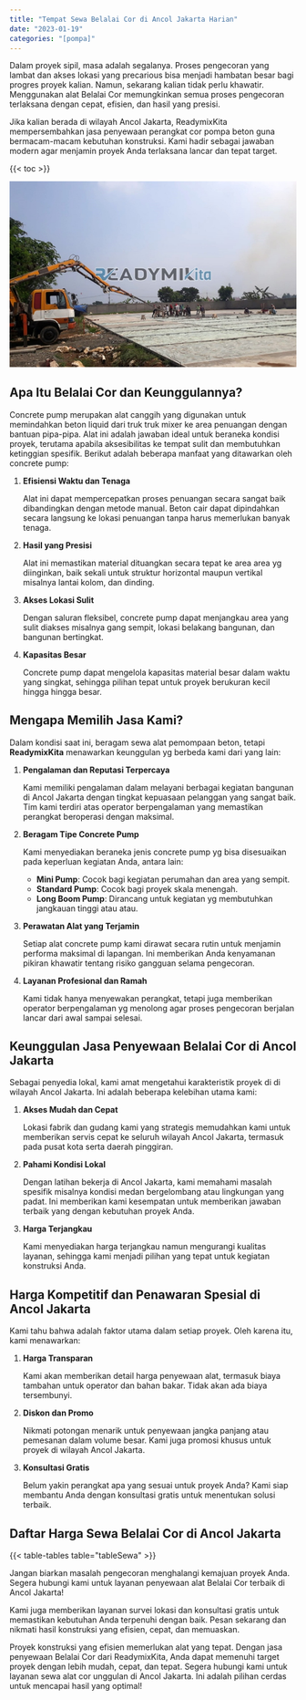 ```yaml
---
title: "Tempat Sewa Belalai Cor di Ancol Jakarta Harian"
date: "2023-01-19"
categories: "[pompa]"
---
```


Dalam proyek sipil, masa adalah segalanya. Proses pengecoran yang lambat dan akses lokasi yang precarious bisa menjadi hambatan besar bagi progres proyek kalian. Namun, sekarang kalian tidak perlu khawatir. Menggunakan alat Belalai Cor memungkinkan semua proses pengecoran terlaksana dengan cepat, efisien, dan hasil yang presisi.

Jika kalian berada di wilayah Ancol Jakarta, ReadymixKita mempersembahkan jasa penyewaan perangkat cor pompa beton guna bermacam-macam kebutuhan konstruksi. Kami hadir sebagai jawaban modern agar menjamin proyek Anda terlaksana lancar dan tepat target.

{{< toc >}}

![Tempat Sewa Belalai Cor di Ancol Jakarta Harian](/images/pompa/sewa-pompa-09.jpg)

## Apa Itu Belalai Cor dan Keunggulannya?

Concrete pump merupakan alat canggih yang digunakan untuk memindahkan beton liquid dari truk truk mixer ke area penuangan dengan bantuan pipa-pipa. Alat ini adalah jawaban ideal untuk beraneka kondisi proyek, terutama apabila aksesibilitas ke tempat sulit dan membutuhkan ketinggian spesifik. Berikut adalah beberapa manfaat yang ditawarkan oleh concrete pump:

1. **Efisiensi Waktu dan Tenaga**

   Alat ini dapat mempercepatkan proses penuangan secara sangat baik dibandingkan dengan metode manual. Beton cair dapat dipindahkan secara langsung ke lokasi penuangan tanpa harus memerlukan banyak tenaga.

2. **Hasil yang Presisi**

   Alat ini memastikan material dituangkan secara tepat ke area area yg diinginkan, baik sekali untuk struktur horizontal maupun vertikal misalnya lantai kolom, dan dinding.

3. **Akses Lokasi Sulit**

   Dengan saluran fleksibel, concrete pump dapat menjangkau area yang sulit diakses misalnya gang sempit, lokasi belakang bangunan, dan bangunan bertingkat.

4. **Kapasitas Besar**

   Concrete pump dapat mengelola kapasitas material besar dalam waktu yang singkat, sehingga pilihan tepat untuk proyek berukuran kecil hingga hingga besar.

## Mengapa Memilih Jasa Kami?

Dalam kondisi saat ini, beragam sewa alat pemompaan beton, tetapi **ReadymixKita** menawarkan keunggulan yg berbeda kami dari yang lain:

1. **Pengalaman dan Reputasi Terpercaya**

   Kami memiliki pengalaman dalam melayani berbagai kegiatan bangunan di Ancol Jakarta dengan tingkat kepuasaan pelanggan yang sangat baik. Tim kami terdiri atas operator berpengalaman yang memastikan perangkat beroperasi dengan maksimal.

2. **Beragam Tipe Concrete Pump**

   Kami menyediakan beraneka jenis concrete pump yg bisa disesuaikan pada keperluan kegiatan Anda, antara lain:
   - **Mini Pump**: Cocok bagi kegiatan perumahan dan area yang sempit.
   - **Standard Pump**: Cocok bagi proyek skala menengah.
   - **Long Boom Pump**: Dirancang untuk kegiatan yg membutuhkan jangkauan tinggi atau atau.

3. **Perawatan Alat yang Terjamin**

   Setiap alat concrete pump kami dirawat secara rutin untuk menjamin performa maksimal di lapangan. Ini memberikan Anda kenyamanan pikiran khawatir tentang risiko gangguan selama pengecoran.

4. **Layanan Profesional dan Ramah**

   Kami tidak hanya menyewakan perangkat, tetapi juga memberikan operator berpengalaman yg menolong agar proses pengecoran berjalan lancar dari awal sampai selesai.

## Keunggulan Jasa Penyewaan Belalai Cor di Ancol Jakarta

Sebagai penyedia lokal, kami amat mengetahui karakteristik proyek di di wilayah Ancol Jakarta. Ini adalah beberapa kelebihan utama kami:

1. **Akses Mudah dan Cepat**

   Lokasi fabrik dan gudang kami yang strategis memudahkan kami untuk memberikan servis cepat ke seluruh wilayah Ancol Jakarta, termasuk pada pusat kota serta daerah pinggiran.

2. **Pahami Kondisi Lokal**

   Dengan latihan bekerja di Ancol Jakarta, kami memahami masalah spesifik misalnya kondisi medan bergelombang atau lingkungan yang padat. Ini memberikan kami kesempatan untuk memberikan jawaban terbaik yang dengan kebutuhan proyek Anda.

3. **Harga Terjangkau**

   Kami menyediakan harga terjangkau namun mengurangi kualitas layanan, sehingga kami menjadi pilihan yang tepat untuk kegiatan konstruksi Anda.

## Harga Kompetitif dan Penawaran Spesial di Ancol Jakarta

Kami tahu bahwa adalah faktor utama dalam setiap proyek. Oleh karena itu, kami menawarkan:

1. **Harga Transparan**

   Kami akan memberikan detail harga penyewaan alat, termasuk biaya tambahan untuk operator dan bahan bakar. Tidak akan ada biaya tersembunyi.

2. **Diskon dan Promo**

   Nikmati potongan menarik untuk penyewaan jangka panjang atau pemesanan dalam volume besar. Kami juga promosi khusus untuk proyek di wilayah Ancol Jakarta.

3. **Konsultasi Gratis**

   Belum yakin perangkat apa yang sesuai untuk proyek Anda? Kami siap membantu Anda dengan konsultasi gratis untuk menentukan solusi terbaik.

## Daftar Harga Sewa Belalai Cor di Ancol Jakarta

{{< table-tables table="tableSewa" >}}

Jangan biarkan masalah pengecoran menghalangi kemajuan proyek Anda. Segera hubungi kami untuk layanan penyewaan alat Belalai Cor terbaik di Ancol Jakarta!

Kami juga memberikan layanan survei lokasi dan konsultasi gratis untuk memastikan kebutuhan Anda terpenuhi dengan baik. Pesan sekarang dan nikmati hasil konstruksi yang efisien, cepat, dan memuaskan.

Proyek konstruksi yang efisien memerlukan alat yang tepat. Dengan jasa penyewaan Belalai Cor dari ReadymixKita, Anda dapat memenuhi target proyek dengan lebih mudah, cepat, dan tepat. Segera hubungi kami untuk layanan sewa alat cor unggulan di Ancol Jakarta. Ini adalah pilihan cerdas untuk mencapai hasil yang optimal!